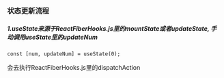 
### 状态更新流程

##### 1.useState来源于ReactFiberHooks.js里的mountState或者updateState, 手动调用useState里的updateNum

`const [num, updateNum] = useState(0);`

会去执行ReactFiberHooks.js里的dispatchAction



